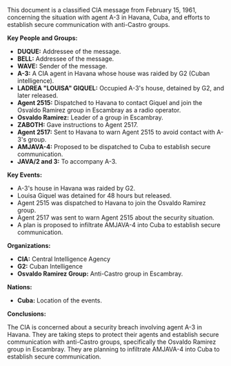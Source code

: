 This document is a classified CIA message from February 15, 1961, concerning the situation with agent A-3 in Havana, Cuba, and efforts to establish secure communication with anti-Castro groups.

**Key People and Groups:**

*   **DUQUE:** Addressee of the message.
*   **BELL:** Addressee of the message.
*   **WAVE:** Sender of the message.
*   **A-3:** A CIA agent in Havana whose house was raided by G2 (Cuban intelligence).
*   **LADREA "LOUISA" GIQUEL:** Occupied A-3's house, detained by G2, and later released.
*   **Agent 2515:** Dispatched to Havana to contact Giquel and join the Osvaldo Ramirez group in Escambray as a radio operator.
*   **Osvaldo Ramirez:** Leader of a group in Escambray.
*   **ZABOTH:** Gave instructions to Agent 2517.
*   **Agent 2517:** Sent to Havana to warn Agent 2515 to avoid contact with A-3's group.
*   **AMJAVA-4:** Proposed to be dispatched to Cuba to establish secure communication.
*   **JAVA/2 and 3:** To accompany A-3.

**Key Events:**

*   A-3's house in Havana was raided by G2.
*   Louisa Giquel was detained for 48 hours but released.
*   Agent 2515 was dispatched to Havana to join the Osvaldo Ramirez group.
*   Agent 2517 was sent to warn Agent 2515 about the security situation.
*   A plan is proposed to infiltrate AMJAVA-4 into Cuba to establish secure communication.

**Organizations:**

*   **CIA:** Central Intelligence Agency
*   **G2:** Cuban Intelligence
*   **Osvaldo Ramirez Group:** Anti-Castro group in Escambray.

**Nations:**

*   **Cuba:** Location of the events.

**Conclusions:**

The CIA is concerned about a security breach involving agent A-3 in Havana. They are taking steps to protect their agents and establish secure communication with anti-Castro groups, specifically the Osvaldo Ramirez group in Escambray. They are planning to infiltrate AMJAVA-4 into Cuba to establish secure communication.
